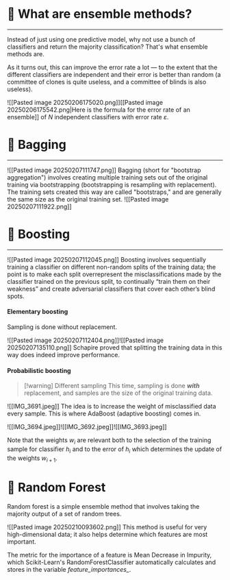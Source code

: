 # 🤔 What are ensemble methods?
---
Instead of just using one predictive model, why not use a bunch of classifiers and return the majority classification? That's what ensemble methods are.

As it turns out, this can improve the error rate a lot — to the extent that the different classifiers are independent and their error is better than random (a committee of clones is quite useless, and a committee of blinds is also useless).

![[Pasted image 20250206175020.png]][[Pasted image 20250206175542.png|Here is the formula for the error rate of an ensemble]] of $N$ independent classifiers with error rate $ε$.

# 👜 Bagging
---
![[Pasted image 20250207111747.png]]
Bagging (short for "bootstrap aggregation") involves creating multiple training sets out of the original training via bootstrapping (bootstrapping is resampling with replacement). The training sets created this way are called "bootstraps," and are generally the same size as the original training set.
![[Pasted image 20250207111922.png]]


# 🚀 Boosting
---
![[Pasted image 20250207112045.png]]
Boosting involves sequentially training a classifier on different non-random splits of the training data; the point is to make each split overrepresent the misclassifications made by the classifier trained on the previous split, to continually “train them on their weakness” and create adversarial classifiers that cover each other’s blind spots.
#### Elementary boosting
Sampling is done without replacement.

![[Pasted image 20250207112404.png]]![[Pasted image 20250207135110.png]]
Schapire proved that splitting the training data in this way does indeed improve performance.
#### Probabilistic boosting
>[!warning]  Different sampling
>This time, sampling is done ***with*** replacement, and samples are the size of the original training data.

![[IMG_3691.jpeg]]
The idea is to increase the weight of misclassified data every sample. This is where AdaBoost (adaptive boosting) comes in.

![[IMG_3694.jpeg]]![[IMG_3692.jpeg]]![[IMG_3693.jpeg]]

Note that the weights $w_{i}$ are relevant both to the selection of the training sample for classifier $h_i$ and to the error of $h_i$ which determines the update of the weights $w_{i+1}$.

# 🌲 Random Forest
Random forest is a simple ensemble method that involves taking the majority output of a set of random trees.

![[Pasted image 20250210093602.png]]
This method is useful for very high-dimensional data; it also helps determine which features are most important.

The metric for the importance of a feature is Mean Decrease in Impurity, which Scikit-Learn's RandomForestClassifier automatically calculates and stores in the variable *feature\_importances\_*. 